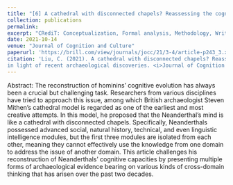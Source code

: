 ```yaml
---
title: "[6] A cathedral with disconnected chapels? Reassessing the cognitive capacities of Neanderthals in light of recent archaeological discoveries"
collection: publications
permalink:
excerpt: "CRediT: Conceptualization, Formal analysis, Methodology, Writing – original draft, Writing – review & editing"
date: 2021-10-14
venue: "Journal of Cognition and Culture"
paperurl: 'https://brill.com/view/journals/jocc/21/3-4/article-p243_3.xml'
citation: 'Liu, C. (2021). A cathedral with disconnected chapels? Reassessing the cognitive capacities of Neanderthals
in light of recent archaeological discoveries. <i>Journal of Cognition and Culture</i>, 21(3-4), 243-260.'
---
```


Abstract: The reconstruction of hominins’ cognitive evolution has always been a crucial but challenging task. Researchers from various disciplines have tried to approach this issue, among which British archaeologist Steven Mithen’s cathedral model is regarded as one of the earliest and most creative attempts. In this model, he proposed that the Neanderthal’s mind is like a cathedral with disconnected chapels. Specifically, Neanderthals possessed advanced social, natural history, technical, and even linguistic intelligence modules, but the first three modules are isolated from each other, meaning they cannot effectively use the knowledge from one domain to address the issue of another domain. This article challenges his reconstruction of Neanderthals’ cognitive capacities by presenting multiple forms of archaeological evidence bearing on various kinds of cross-domain thinking that has arisen over the past two decades.


